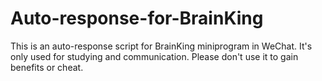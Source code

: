 # Auto-response-for-BrainKing
This is an auto-response script for BrainKing miniprogram in WeChat. It's only used for studying and communication. Please don't use it to gain benefits or cheat.

